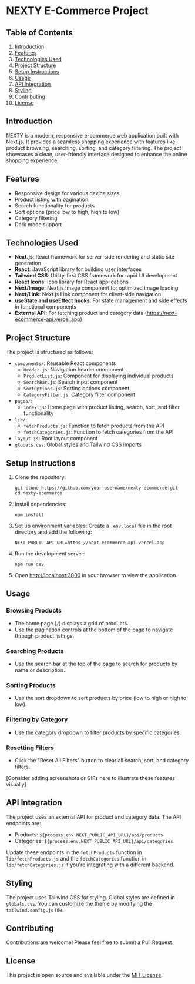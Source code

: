 # NEXTY E-Commerce Project

## Table of Contents
1. [Introduction](#introduction)
2. [Features](#features)
3. [Technologies Used](#technologies-used)
4. [Project Structure](#project-structure)
5. [Setup Instructions](#setup-instructions)
6. [Usage](#usage)
7. [API Integration](#api-integration)
8. [Styling](#styling)
9. [Contributing](#contributing)
10. [License](#license)

## Introduction

NEXTY is a modern, responsive e-commerce web application built with Next.js. It provides a seamless shopping experience with features like product browsing, searching, sorting, and category filtering. The project showcases a clean, user-friendly interface designed to enhance the online shopping experience.

## Features

- Responsive design for various device sizes
- Product listing with pagination
- Search functionality for products
- Sort options (price low to high, high to low)
- Category filtering
- Dark mode support

## Technologies Used

- **Next.js**: React framework for server-side rendering and static site generation
- **React**: JavaScript library for building user interfaces
- **Tailwind CSS**: Utility-first CSS framework for rapid UI development
- **React Icons**: Icon library for React applications
- **Next/Image**: Next.js Image component for optimized image loading
- **Next/Link**: Next.js Link component for client-side navigation
- **useState and useEffect hooks**: For state management and side effects in functional components
- **External API**: For fetching product and category data (https://next-ecommerce-api.vercel.app)

## Project Structure

The project is structured as follows:

- `components/`: Reusable React components
  - `Header.js`: Navigation header component
  - `ProductList.js`: Component for displaying individual products
  - `SearchBar.js`: Search input component
  - `SortOptions.js`: Sorting options component
  - `CategoryFilter.js`: Category filter component
- `pages/`:
  - `index.js`: Home page with product listing, search, sort, and filter functionality
- `lib/`:
  - `fetchProducts.js`: Function to fetch products from the API
  - `fetchCategories.js`: Function to fetch categories from the API
- `layout.js`: Root layout component
- `globals.css`: Global styles and Tailwind CSS imports

## Setup Instructions

1. Clone the repository:
   ```
   git clone https://github.com/your-username/nexty-ecommerce.git
   cd nexty-ecommerce
   ```

2. Install dependencies:
   ```
   npm install
   ```

3. Set up environment variables:
   Create a `.env.local` file in the root directory and add the following:
   ```
   NEXT_PUBLIC_API_URL=https://next-ecommerce-api.vercel.app
   ```

4. Run the development server:
   ```
   npm run dev
   ```

5. Open [http://localhost:3000](http://localhost:3000) in your browser to view the application.

## Usage

### Browsing Products

- The home page (`/`) displays a grid of products.
- Use the pagination controls at the bottom of the page to navigate through product listings.

### Searching Products

- Use the search bar at the top of the page to search for products by name or description.

### Sorting Products

- Use the sort dropdown to sort products by price (low to high or high to low).

### Filtering by Category

- Use the category dropdown to filter products by specific categories.

### Resetting Filters

- Click the "Reset All Filters" button to clear all search, sort, and category filters.

[Consider adding screenshots or GIFs here to illustrate these features visually]

## API Integration

The project uses an external API for product and category data. The API endpoints are:

- Products: `${process.env.NEXT_PUBLIC_API_URL}/api/products`
- Categories: `${process.env.NEXT_PUBLIC_API_URL}/api/categories`

Update these endpoints in the `fetchProducts` function in `lib/fetchProducts.js` and the `fetchCategories` function in `lib/fetchCategories.js` if you're integrating with a different backend.

## Styling

The project uses Tailwind CSS for styling. Global styles are defined in `globals.css`. You can customize the theme by modifying the `tailwind.config.js` file.

## Contributing

Contributions are welcome! Please feel free to submit a Pull Request.

## License

This project is open source and available under the [MIT License](LICENSE).